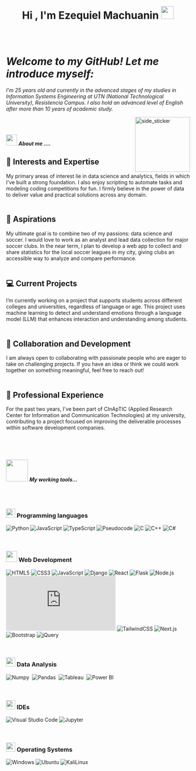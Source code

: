 <h1 align="center">Hi , I'm Ezequiel Machuanin <img src="https://media.giphy.com/media/hvRJCLFzcasrR4ia7z/giphy.gif" width="35"></h1>

<br><br>
<p align="center">
  <em>
    <h1>Welcome to my GitHub! Let me introduce myself:</h1>
                  I'm 25 years old and currently in the advanced stages of my studies in Information Systems Engineering at UTN (National Technological University), Resistencia Campus. 
                                      I also hold an advanced level of English after more than 10 years of academic study.
  </em> 
  <br>

</p>

<img align="right" width=150px height=150px alt="side_sticker" src="https://media.giphy.com/media/TEnXkcsHrP4YedChhA/giphy.gif" />
<br><br>


<img src="https://media.giphy.com/media/iY8CRBdQXODJSCERIr/giphy.gif" width="30px">&nbsp;***About me ....***

<h2>🚀 Interests and Expertise</h2>
My primary areas of interest lie in data science and analytics, fields in which I've built a strong foundation. I also enjoy scripting to automate tasks and modeling coding competitions for fun. I firmly believe in the power of data to deliver value and practical solutions across any domain.<br><br>
<h2>🎯 Aspirations</h2>
My ultimate goal is to combine two of my passions: data science and soccer. I would love to work as an analyst and lead data collection for major soccer clubs. In the near term, I plan to develop a web app to collect and share statistics for the local soccer leagues in my city, giving clubs an accessible way to analyze and compare performance.<br><br>
<h2>💻 Current Projects</h2>
I’m currently working on a project that supports students across different colleges and universities, regardless of language or age. This project uses machine learning to detect and understand emotions through a language model (LLM) that enhances interaction and understanding among students.<br><br>
<h2>🤝 Collaboration and Development</h2>
I am always open to collaborating with passionate people who are eager to take on challenging projects. If you have an idea or think we could work together on something meaningful, feel free to reach out!<br><br>
<h2>🏢 Professional Experience</h2>
For the past two years, I've been part of CInApTIC (Applied Research Center for Information and Communication Technologies) at my university, contributing to a project focused on improving the deliverable processes within software development companies.<br><br>

 <br><br>

<img src="https://media.giphy.com/media/iY8CRBdQXODJSCERIr/giphy.gif" width="60px">&nbsp;***My working tools...***


<br><br>

### <picture> <img src = "https://github.com/7oSkaaa/7oSkaaa/blob/main/Images/Programming_Languages.gif?raw=true" width = 25px>  </picture> Programming languages
![Python](https://img.shields.io/badge/-Python-000?&logo=Python)
![JavaScript](https://img.shields.io/badge/-JavaScript-000?&logo=JavaScript)
![TypeScript](https://img.shields.io/badge/-TypeScript-000?&logo=TypeScript&logoColor=007ACC)
![Pseudocode](https://img.shields.io/badge/-Pseudocode-000?&logo=Codecademy&logoColor=white)
![C](https://img.shields.io/badge/-C-000?&logo=C&logoColor=white)
![C++](https://img.shields.io/badge/-C++-000?&logo=C%2B%2B&logoColor=white)
![C#](https://img.shields.io/badge/-C%23-000?&logo=Csharp&logoColor=white)

<br>

### <picture> <img src = "https://github.com/7oSkaaa/7oSkaaa/blob/main/Images/Front_End.gif?raw=true" width = 30px>  </picture> Web Development

![HTML5](https://img.shields.io/badge/-HTML5-blue&logo=html5)
![CSS3](https://img.shields.io/badge/-CSS-blueviolet&logo=css3)
![JavaScript](https://img.shields.io/badge/-JavaScript-000?&logo=JavaScript)
![Django](https://img.shields.io/badge/-Django-000?&logo=Django&logoColor=white)
![React](https://img.shields.io/badge/-React-000?&logo=React&logoColor=61DAFB)
![Flask](https://img.shields.io/badge/-Flask-000?&logo=Flask&logoColor=white)
![Node.js](https://img.shields.io/badge/-Node.js-000?&logo=Node.js&logoColor=green)
![Vue.js](https://img.shields.io/badge/-Vue.js-green&logo=vue.js)
![TailwindCSS](https://img.shields.io/badge/-TailwindCSS-000?&logo=TailwindCSS&logoColor=38B2AC)
![Next.js](https://img.shields.io/badge/-Next.js-000?&logo=Next.js&logoColor=white)
![Bootstrap](https://img.shields.io/badge/-Bootstrap-000?&logo=Bootstrap&logoColor=7952B3)
![jQuery](https://img.shields.io/badge/-jQuery-000?&logo=jQuery&logoColor=0769AD)

<br>

### <picture> <img src = "https://github.com/7oSkaaa/7oSkaaa/blob/main/Images/Software_Tools.gif?raw=true" width = 25px>  </picture> Data Analysis

![Numpy](https://img.shields.io/badge/Numpy-777BB4?style=flat&logo=numpy&logoColor=white)&nbsp;
![Pandas](https://img.shields.io/badge/Pandas-2C2D72?style=flat&logo=pandas&logoColor=white)&nbsp;<!-- ![Docker](https://img.shields.io/badge/Docker-2CA5E0?style=flat&logo=docker&logoColor=white)&nbsp; -->
![Tableau](https://img.shields.io/badge/Tableau-E97627?style=flat&logo=Tableau&logoColor=white)&nbsp;
![Power BI](https://img.shields.io/badge/PowerBI-F2C811?style=flat&logo=Power%20BI&logoColor=white)

<br>

### <picture> <img src = "https://github.com/7oSkaaa/7oSkaaa/blob/main/Images/IDEs.gif?raw=true" width = 25px>  </picture> IDEs

![Visual Studio Code](https://img.shields.io/badge/Visual_Studio_Code-007ACC?style=flat-square&logo=Visual-Studio-Code&logoColor=white)
![Jupyter](https://img.shields.io/badge/Jupyter-F37626?style=flat-square&logo=Jupyter&logoColor=white)

<br>

### <picture> <img src = "https://github.com/7oSkaaa/7oSkaaa/blob/main/Images/OS.gif?raw=true" width = 25px>  </picture> Operating Systems

![Windows](https://img.shields.io/badge/Windows-0078D6?style=flat-square&logo=Windows&logoColor=white)
![Ubuntu](https://img.shields.io/badge/Ubuntu-E95420?style=flat-square&logo=Ubuntu&logoColor=white)
![KaliLinux](https://img.shields.io/badge/Kali-557C94?style=flat-square&logo=KaliLinux&logoColor=white)


